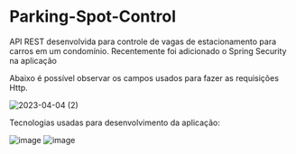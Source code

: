 # Parking-Spot-Control

API REST desenvolvida para controle de vagas de estacionamento para carros em um condomínio. Recentemente foi adicionado o Spring Security na aplicação

Abaixo é possível observar os campos usados para fazer as requisições Http.

![2023-04-04 (2)](https://user-images.githubusercontent.com/107760543/229945118-07630c18-f758-4c9d-a86b-4ea0ccb3fc04.png)


Tecnologias usadas para desenvolvimento da aplicação:

![image](https://img.shields.io/badge/Spring-6DB33F?style=for-the-badge&logo=spring&logoColor=white)
![image](https://img.shields.io/badge/PostgreSQL-316192?style=for-the-badge&logo=postgresql&logoColor=white)
